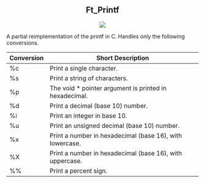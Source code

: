 <h2 align="center"> Ft_Printf </h2>
<p align="center">
  <img loading="lazy" src="https://img.shields.io/static/v1?label=Status&message=concluded&color=7159c1&style=for-the-badge&logo=ghost"/>
</p>
<div aling="center">
  A partial reimplementation of the printf in C. Handles only the following conversions.
  
  | Conversion | Short Description                                                                             |
  |------------|-----------------------------------------------------------------------------------------------|
  | %c         | Print a single character.                                                                     |
  | %s         | Print a string of characters.                                                                 |
  | %p         | The void * pointer argument is printed in hexadecimal.                                        |
  | %d         | Print a decimal (base 10) number.                                                             |
  | %i         | Print an integer in base 10.                                                                  |
  | %u         | Print an unsigned decimal (base 10) number.                                                   |
  | %x         | Print a number in hexadecimal (base 16), with lowercase.                                      |
  | %X         | Print a number in hexadecimal (base 16), with uppercase.                                      |
  | %%         | Print a percent sign.                                                                         |
</div>
